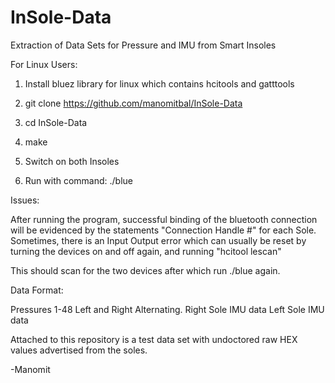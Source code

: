 # InSole-Data
Extraction of Data Sets for Pressure and IMU from Smart Insoles

For Linux Users:

1) Install bluez library for linux which contains hcitools and gatttools

2) git clone https://github.com/manomitbal/InSole-Data

3) cd InSole-Data

4) make

5) Switch on both Insoles

6) Run with command: ./blue

Issues:

After running the program, successful binding of the bluetooth connection will be evidenced by the statements
"Connection Handle #" for each Sole. Sometimes, there is an Input Output error which can usually be reset by turning the devices on 
and off again, and running "hcitool lescan"

This should scan for the two devices after which run ./blue again.

Data Format:

Pressures 1-48 Left and Right Alternating.
Right Sole IMU data
Left Sole IMU data

Attached to this repository is a test data set with undoctored raw HEX values advertised from the soles. 

-Manomit 

